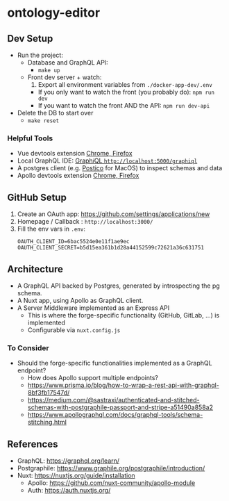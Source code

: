 # ontology-editor

## Dev Setup

* Run the project:
  * Database and GraphQL API:
    * `make up`
  * Front dev server + watch:
    1. Export all environment variables from `./docker-app-dev/.env`
      * If you only want to watch the front (you probably do): `npm run dev`
      * If you want to watch the front AND the API: `npm run dev-api`
* Delete the DB to start over
    * `make reset`

### Helpful Tools

- Vue devtools extension [Chrome, Firefox](https://github.com/vuejs/vue-devtools#installation)
- Local GraphQL IDE: [Graph*i*QL `http://localhost:5000/graphiql`](http://localhost:5000/graphiql)
- A postgres client (e.g. [Postico](https://eggerapps.at/postico/) for MacOS) to inspect schemas and data
- Apollo devtools extension [Chrome, Firefox](https://github.com/apollographql/apollo-client-devtools#apollo-client-devtools)

## GitHub Setup

1. Create an OAuth app: https://github.com/settings/applications/new
1. Homepage / Callback : `http://localhost:3000/`
1. Fill the env vars in `.env`:
    ```
    OAUTH_CLIENT_ID=6bac5524e0e11f1ae9ec
    OAUTH_CLIENT_SECRET=b5d15ea361b1d28a44152599c72621a36c631751
    ```

## Architecture

* A GraphQL API backed by Postgres, generated by introspecting the pg schema.
* A Nuxt app, using Apollo as GraphQL client.
* A Server Middleware implemented as an Express API
  * This is where the forge-specific functionality (GitHub, GitLab, …) is implemented
  * Configurable via `nuxt.config.js`

### To Consider

* Should the forge-specific functionalities implemented as a GraphQL endpoint?
  * How does Apollo support multiple endpoints?
  * https://www.prisma.io/blog/how-to-wrap-a-rest-api-with-graphql-8bf3fb17547d/
  * https://medium.com/@sastraxi/authenticated-and-stitched-schemas-with-postgraphile-passport-and-stripe-a51490a858a2
  * https://www.apollographql.com/docs/graphql-tools/schema-stitching.html

## References

* GraphQL: https://graphql.org/learn/
* Postgraphile: https://www.graphile.org/postgraphile/introduction/
* Nuxt: https://nuxtjs.org/guide/installation
    * Apollo: https://github.com/nuxt-community/apollo-module
    * Auth: https://auth.nuxtjs.org/
